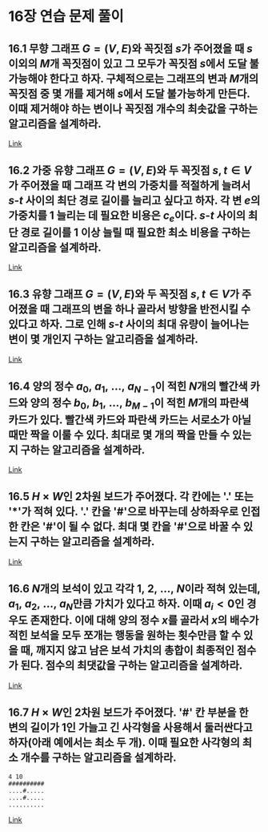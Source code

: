 # 16장 연습 문제 풀이

## 16.1 무향 그래프 $G=(V,E)$와 꼭짓점 $s$가 주어졌을 때 $s$ 이외의 $M$개 꼭짓점이 있고 그 모두가 꼭짓점 $s$에서 도달 불가능해야 한다고 하자. 구체적으로는 그래프의 변과 $M$개의 꼭짓점 중 몇 개를 제거해 $s$에서 도달 불가능하게 만든다. 이때 제거해야 하는 변이나 꼭짓점 개수의 최솟값을 구하는 알고리즘을 설계하라.

[Link](16.1.cpp)

## 16.2 가중 유향 그래프 $G=(V,E)$와 두 꼭짓점 $s,t\in V$가 주어졌을 때 그래프 각 변의 가중치를 적절하게 늘려서 $s\text{-}t$ 사이의 최단 경로 길이를 늘리고 싶다고 하자. 각 변 $e$의 가중치를 $1$ 늘리는 데 필요한 비용은 $c_e$이다. $s\text{-}t$ 사이의 최단 경로 길이를 $1$ 이상 늘릴 때 필요한 최소 비용을 구하는 알고리즘을 설계하라.

[Link](16.2.cpp)

## 16.3 유향 그래프 $G=(V,E)$와 두 꼭짓점 $s,t\in V$가 주어졌을 때 그래프의 변을 하나 골라서 방향을 반전시킬 수 있다고 하자. 그로 인해 $s\text{-}t$ 사이의 최대 유량이 늘어나는 변이 몇 개인지 구하는 알고리즘을 설계하라.

[Link](16.3.cpp)

## 16.4 양의 정수 $a_0,\ a_1,\ \ldots,\ a_{N-1}$이 적힌 $N$개의 빨간색 카드와 양의 정수 $b_0,\ b_1,\ \ldots,\ b_{M-1}$이 적힌 $M$개의 파란색 카드가 있다. 빨간색 카드와 파란색 카드는 서로소가 아닐 때만 짝을 이룰 수 있다. 최대로 몇 개의 짝을 만들 수 있는지 구하는 알고리즘을 설계하라.

[Link](16.4.cpp)

## 16.5 $H\times W$인 2차원 보드가 주어졌다. 각 칸에는 '.' 또는 '*'가 적혀 있다. '.' 칸을 '#'으로 바꾸는데 상하좌우로 인접한 칸은 '#'이 될 수 없다. 최대 몇 칸을 '#'으로 바꿀 수 있는지 구하는 알고리즘을 설계하라.

[Link](16.5.cpp)

## 16.6 $N$개의 보석이 있고 각각 $1,\ 2,\ \ldots,\ N$이라 적혀 있는데, $a_1,\ a_2,\ \ldots,\ a_N$만큼 가치가 있다고 하자. 이때 $a_i<0$인 경우도 존재한다. 이에 대해 양의 정수 $x$를 골라서 $x$의 배수가 적힌 보석을 모두 쪼개는 행동을 원하는 횟수만큼 할 수 있을 때, 깨지지 않고 남은 보석 가치의 총합이 최종적인 점수가 된다. 점수의 최댓값을 구하는 알고리즘을 설계하라.

[Link](16.6.cpp)

## 16.7 $H\times W$인 2차원 보드가 주어졌다. '#' 칸 부분을 한 변의 길이가 1인 가늘고 긴 사각형을 사용해서 둘러싼다고 하자(아래 예에서는 최소 두 개). 이때 필요한 사각형의 최소 개수를 구하는 알고리즘을 설계하라.

```
4 10
##########
....#.....
....#.....
..........
```

[Link](16.7.cpp)

